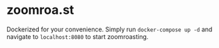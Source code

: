 # zoomroa.st
Dockerized for your convenience. Simply run `docker-compose up -d` and navigate to `localhost:8080` to start zoomroasting.
